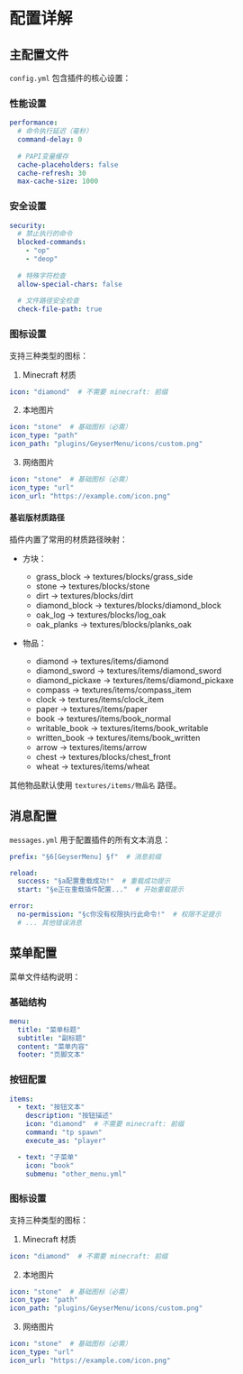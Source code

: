 # 配置详解

## 主配置文件

`config.yml` 包含插件的核心设置：

### 性能设置

```yaml
performance:
  # 命令执行延迟（毫秒）
  command-delay: 0
  
  # PAPI变量缓存
  cache-placeholders: false
  cache-refresh: 30
  max-cache-size: 1000
```

### 安全设置

```yaml
security:
  # 禁止执行的命令
  blocked-commands:
    - "op"
    - "deop"
  
  # 特殊字符检查
  allow-special-chars: false
  
  # 文件路径安全检查
  check-file-path: true
```

### 图标设置

支持三种类型的图标：

1. Minecraft 材质
```yaml
icon: "diamond"  # 不需要 minecraft: 前缀
```

2. 本地图片
```yaml
icon: "stone"  # 基础图标（必需）
icon_type: "path"
icon_path: "plugins/GeyserMenu/icons/custom.png"
```

3. 网络图片
```yaml
icon: "stone"  # 基础图标（必需）
icon_type: "url"
icon_url: "https://example.com/icon.png"
```

#### 基岩版材质路径

插件内置了常用的材质路径映射：

- 方块：
  - grass_block -> textures/blocks/grass_side
  - stone -> textures/blocks/stone
  - dirt -> textures/blocks/dirt
  - diamond_block -> textures/blocks/diamond_block
  - oak_log -> textures/blocks/log_oak
  - oak_planks -> textures/blocks/planks_oak

- 物品：
  - diamond -> textures/items/diamond
  - diamond_sword -> textures/items/diamond_sword
  - diamond_pickaxe -> textures/items/diamond_pickaxe
  - compass -> textures/items/compass_item
  - clock -> textures/items/clock_item
  - paper -> textures/items/paper
  - book -> textures/items/book_normal
  - writable_book -> textures/items/book_writable
  - written_book -> textures/items/book_written
  - arrow -> textures/items/arrow
  - chest -> textures/blocks/chest_front
  - wheat -> textures/items/wheat

其他物品默认使用 `textures/items/物品名` 路径。

## 消息配置

`messages.yml` 用于配置插件的所有文本消息：

```yaml
prefix: "§6[GeyserMenu] §f"  # 消息前缀

reload:
  success: "§a配置重载成功!"  # 重载成功提示
  start: "§e正在重载插件配置..."  # 开始重载提示

error:
  no-permission: "§c你没有权限执行此命令!"  # 权限不足提示
  # ... 其他错误消息
```

## 菜单配置

菜单文件结构说明：

### 基础结构

```yaml
menu:
  title: "菜单标题"
  subtitle: "副标题"
  content: "菜单内容"
  footer: "页脚文本"
```

### 按钮配置

```yaml
items:
  - text: "按钮文本"
    description: "按钮描述"
    icon: "diamond"  # 不需要 minecraft: 前缀
    command: "tp spawn"
    execute_as: "player"

  - text: "子菜单"
    icon: "book"
    submenu: "other_menu.yml"
```

### 图标设置

支持三种类型的图标：

1. Minecraft 材质
```yaml
icon: "diamond"  # 不需要 minecraft: 前缀
```

2. 本地图片
```yaml
icon: "stone"  # 基础图标（必需）
icon_type: "path"
icon_path: "plugins/GeyserMenu/icons/custom.png"
```

3. 网络图片
```yaml
icon: "stone"  # 基础图标（必需）
icon_type: "url"
icon_url: "https://example.com/icon.png"
``` 